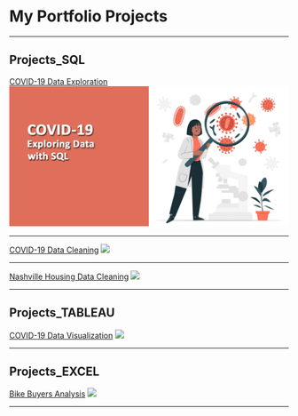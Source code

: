 # My Portfolio Projects

---

## Projects_SQL 

[COVID-19 Data Exploration](/Project_SQL_DataExploration/)
<img src="images/cover photo 1.jpg?raw=true"/>

---

[COVID-19 Data Cleaning](/pdf/sample_presentation.pdf)
<img src="images/dummy_thumbnail.jpg?raw=true"/>

---

[Nashville Housing Data Cleaning](/pdf/sample_presentation.pdf)
<img src="images/dummy_thumbnail.jpg?raw=true"/>

---

## Projects_TABLEAU

[COVID-19 Data Visualization](http://example.com/)
<img src="images/dummy_thumbnail.jpg?raw=true"/>

---

## Projects_EXCEL

[Bike Buyers Analysis](/sample_page)
<img src="images/dummy_thumbnail.jpg?raw=true"/>

---

<p style="font-size:11px">
